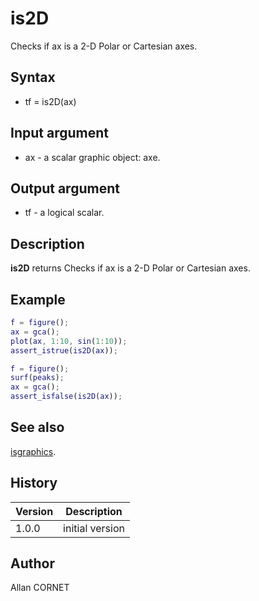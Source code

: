 # is2D

Checks if ax is a 2-D Polar or Cartesian axes.

## Syntax

- tf = is2D(ax)

## Input argument

- ax - a scalar graphic object: axe.

## Output argument

- tf - a logical scalar.

## Description

  <p><b>is2D</b> returns Checks if ax is a 2-D Polar or Cartesian axes.</p>

## Example

```matlab
f = figure();
ax = gca();
plot(ax, 1:10, sin(1:10));
assert_istrue(is2D(ax));

f = figure();
surf(peaks);
ax = gca();
assert_isfalse(is2D(ax));
```

## See also

[isgraphics](isgraphics.md).

## History

| Version | Description     |
| ------- | --------------- |
| 1.0.0   | initial version |

## Author

Allan CORNET
